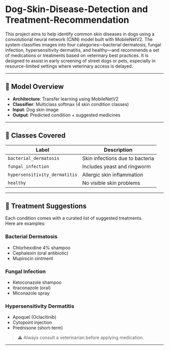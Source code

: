 # Dog-Skin-Disease-Detection and Treatment-Recommendation

This project aims to help identify common skin diseases in dogs using a convolutional neural network (CNN) model built with MobileNetV2. The system classifies images into four categories—bacterial dermatosis, fungal infection, hypersensitivity dermatitis, and healthy—and recommends a set of medications or treatments based on veterinary best practices. It is designed to assist in early screening of street dogs or pets, especially in resource-limited settings where veterinary access is delayed.

---

## 🧠 Model Overview

- **Architecture**: Transfer learning using MobileNetV2
- **Classifier**: Multiclass softmax (4 skin condition classes)
- **Input**: Dog skin image
- **Output**: Predicted condition + suggested medicines

---

## 🐶 Classes Covered

| Label                         | Description                            |
|-------------------------------|----------------------------------------|
| `bacterial_dermatosis`        | Skin infections due to bacteria        |
| `fungal_infection`            | Includes yeast and ringworm            |
| `hypersensitivity_dermatitis` | Allergic skin inflammation             |
| `healthy`                     | No visible skin problems               |

---

## 💊 Treatment Suggestions

Each condition comes with a curated list of suggested treatments.  
Here are examples:

### Bacterial Dermatosis
- Chlorhexidine 4% shampoo
- Cephalexin (oral antibiotic)
- Mupirocin ointment

### Fungal Infection
- Ketoconazole shampoo
- Itraconazole (oral)
- Miconazole spray

### Hypersensitivity Dermatitis
- Apoquel (Oclacitinib)
- Cytopoint injection
- Prednisone (short-term)

> ⚠️ Always consult a veterinarian before applying medication.

---
